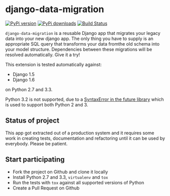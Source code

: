 django-data-migration 
=====================
[![PyPi version](https://pypip.in/v/django-data-migration/badge.png)](https://crate.io/packages/django-data-migration/)
[![PyPi downloads](https://pypip.in/d/django-data-migrtion/badge.png)](https://crate.io/packages/django-data-migration/)
[![Build Status](https://travis-ci.org/pboehm/django-data-migration.png?branch=master)](https://travis-ci.org/pboehm/django-data-migration)

`django-data-migration` is a reusable Django app that migrates your legacy data
into your new django app. The only thing you have to supply is an appropriate
SQL query that transforms your data fromthe old schema into your model
structure. Dependencies between these migrations will be resolved
automatically. Give it a try!

This extension is tested automatically against:

* Django 1.5
* Django 1.6

on Python 2.7 and 3.3.

Python 3.2 is not supported, due to a [SyntaxError in the
future library](https://github.com/PythonCharmers/python-future/issues/29)
which is used to support both Python 2 and 3.

## Status of project

This app got extracted out of a production system and it requires some work in
creating tests, documentation and refactoring until it can be used by
everybody. Please be patient.

## Start participating

* Fork the project on Github and clone it locally
* Install Python 2.7 and 3.3, `virtualenv` and `tox`
* Run the tests with `tox` against all supported versions of Python
* Create a Pull Request on Github
